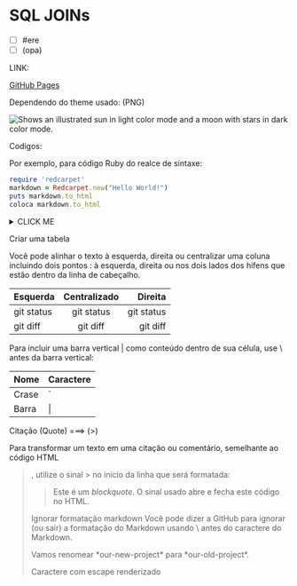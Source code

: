 # SQL JOINs

- [ ] #ere
- [ ] \(opa)

LINK:

[GitHub Pages](https://pages.github.com/)


Dependendo do theme usado: (PNG)

<picture>
  <source media="(prefers-color-scheme: dark)" srcset="https://user-images.githubusercontent.com/25423296/163456776-7f95b81a-f1ed-45f7-b7ab-8fa810d529fa.png">
  <source media="(prefers-color-scheme: light)" srcset="https://user-images.githubusercontent.com/25423296/163456779-a8556205-d0a5-45e2-ac17-42d089e3c3f8.png">
  <img alt="Shows an illustrated sun in light color mode and a moon with stars in dark color mode." src="https://user-images.githubusercontent.com/25423296/163456779-a8556205-d0a5-45e2-ac17-42d089e3c3f8.png">
</picture>


Codigos: 

Por exemplo, para código Ruby do realce de sintaxe:

```ruby
require 'redcarpet'
markdown = Redcarpet.new("Hello World!")
puts markdown.to_html
coloca markdown.to_html
```
<details><summary>CLICK ME</summary>



Criando uma seção recolhida:

<p>

#### We can hide anything, even code!

```ruby
   puts "Hello World"
```

</p>

</details>



Criar uma tabela

Você pode alinhar o texto à esquerda, direita ou centralizar uma coluna incluindo dois pontos : à esquerda, direita ou nos dois lados dos hifens que estão dentro da linha de cabeçalho.

|   Esquerda   |  Centralizado  |    Direita    |
| :---         |     :---:      |          ---: |
| git status   | git status     | git status    |
| git diff     | git diff       | git diff      |


Para incluir uma barra vertical | como conteúdo dentro de sua célula, use \ antes da barra vertical:

| Nome   | Caractere |
| ---    | ---       |
| Crase  | `         |
| Barra  | \|        |



Citação (Quote) ===> (>)

Para transformar um texto em uma citação ou comentário, semelhante ao código HTML <blockquote>, utilize o sinal > no início da linha que será formatada:

> Este é um *blockquote*. O sinal usado abre e fecha este código no HTML. 




Ignorar formatação markdown
Você pode dizer a GitHub para ignorar (ou sair) a formatação do Markdown usando \ antes do caractere do Markdown.

Vamos renomear \*our-new-project\* para \*our-old-project\*.

Caractere com escape renderizado


